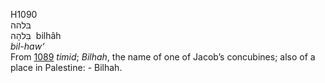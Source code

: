 H1090  
בּלהה  
בִּלהָה ‎ bilhâh  
*bil-haw‘*  
From [1089](h1089) *timid*; *Bilhah*, the name of one of Jacob’s
concubines; also of a place in Palestine: - Bilhah.  
